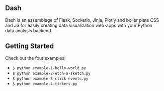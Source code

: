 ## Dash

Dash is an assemblage of Flask, Socketio, Jinja, Plotly and boiler plate CSS and JS for easily creating data visualization web-apps with your Python data analysis backend.

## Getting Started
Check out the four examples:
- `$ python example-1-hello-world.py`
- `$ python example-2-etch-a-sketch.py`
- `$ python example-3-click-events.py`
- `$ python example-4-tickers.py`
